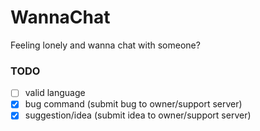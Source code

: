 # WannaChat
Feeling lonely and wanna chat with someone?

### TODO
- [ ] valid language
- [X] bug command (submit bug to owner/support server)
- [X] suggestion/idea (submit idea to owner/support server)
